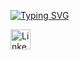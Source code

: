 [![Typing SVG](https://readme-typing-svg.demolab.com?font=Archivo+Black&size=25&duration=4000&pause=1000&background=FCFCFC4C&center=true&multiline=true&random=false&width=435&height=70&lines=Hello+%F0%9F%91%8B+I'm+Walid+Omar;An+Embedded+SW+Developer)](https://git.io/typing-svg)

<a href="https://www.linkedin.com/in/ledooo2/"><img width="32px" alt="LinkedIn" title="LinkedIn" src="https://i.imgur.com/yRpa1dQ.png"/></a>
  &#8287;&#8287;&#8287;&#8287;&#8287;
